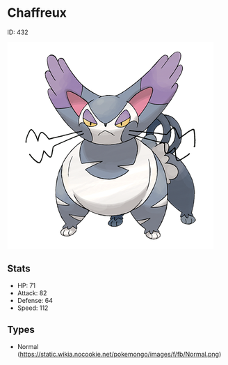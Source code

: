 # Chaffreux


ID: 432

![](https://raw.githubusercontent.com/PokeAPI/sprites/master/sprites/pokemon/other/official-artwork/432.png "Chaffreux")

## Stats


 - HP: 71
 - Attack: 82
 - Defense: 64
 - Speed: 112

## Types


 - Normal (https://static.wikia.nocookie.net/pokemongo/images/f/fb/Normal.png)
